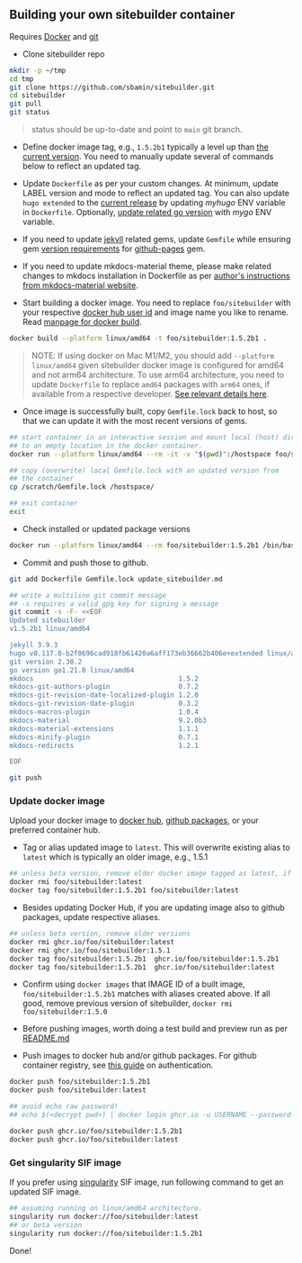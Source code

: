## Building your own sitebuilder container

Requires [Docker](https://www.docker.com) and [git](https://git-scm.com)

*   Clone sitebuilder repo

```sh
mkdir -p ~/tmp
cd tmp
git clone https://github.com/sbamin/sitebuilder.git
cd sitebuilder
git pull
git status
```

>status should be up-to-date and point to `main` git branch.

*   Define docker image tag, e.g., `1.5.2b1` typically a level up than [the current version](https://hub.docker.com/r/sbamin/sitebuilder/tags). You need to manually update several of commands below to reflect an updated tag.

*   Update `Dockerfile` as per your custom changes. At minimum, update LABEL version and mode to reflect an updated tag. You can also update `hugo extended` to the [current release](https://github.com/gohugoio/hugo/releases) by updating *myhugo* ENV variable in `Dockerfile`. Optionally, [update related go version](https://go.dev/dl) with *mygo* ENV variable.

*   If you need to update [jekyll](https://jekyllrb.com/) related gems, update `Gemfile` while ensuring gem [version requirements](https://pages.github.com/versions/) for [github-pages](https://github.com/github/pages-gem) gem.

*   If you need to update mkdocs-material theme, please make related changes to mkdocs installation in Dockerfile as per [author's instructions from mkdocs-material website](https://squidfunk.github.io/mkdocs-material/upgrade/).

*   Start building a docker image. You need to replace `foo/sitebuilder` with your respective [docker hub user id](https://hub.docker.com) and image name you like to rename. Read [manpage for docker build](https://docs.docker.com/engine/reference/commandline/build/).

```sh
docker build --platform linux/amd64 -t foo/sitebuilder:1.5.2b1 .
```

>NOTE: If using docker on Mac M1/M2, you should add `--platform linux/amd64` given sitebuilder docker image is configured for amd64 and not arm64 architecture. To use arm64 architecture, you need to update `Dockerfile` to replace `amd64` packages with `arm64` ones, if available from a respective developer. [See relevant details here](https://stackoverflow.com/a/68004485/1243763).

*   Once image is successfully built, copy `Gemfile.lock` back to host, so that we can update it with the most recent versions of gems.

```sh
## start container in an interactive session and mount local (host) directory
## to an empty location in the docker container.
docker run --platform linux/amd64 --rm -it -v "$(pwd)":/hostspace foo/sitebuilder:1.5.2b1 /bin/bash

## copy (overwrite) local Gemfile.lock with an updated version from 
## the container
cp /scratch/Gemfile.lock /hostspace/

## exit container
exit
```

*   Check installed or updated package versions

```sh
docker run --platform linux/amd64 --rm foo/sitebuilder:1.5.2b1 /bin/bash -c "jekyll --version && hugo version && git version && go version && pip list | grep mkdocs"
```

*   Commit and push those to github.

```sh
git add Dockerfile Gemfile.lock update_sitebuilder.md

## write a multiline git commit message
## -s requires a valid gpg key for signing a message
git commit -s -F- <<EOF
Updated sitebuilder
v1.5.2b1 linux/amd64

jekyll 3.9.3
hugo v0.117.0-b2f0696cad918fb61420a6aff173eb36662b406e+extended linux/amd64 BuildDate=2023-08-07T12:49:48Z VendorInfo=gohugoio
git version 2.30.2
go version go1.21.0 linux/amd64
mkdocs                                    1.5.2
mkdocs-git-authors-plugin                 0.7.2
mkdocs-git-revision-date-localized-plugin 1.2.0
mkdocs-git-revision-date-plugin           0.3.2
mkdocs-macros-plugin                      1.0.4
mkdocs-material                           9.2.0b3
mkdocs-material-extensions                1.1.1
mkdocs-minify-plugin                      0.7.1
mkdocs-redirects                          1.2.1

EOF

git push
```

### Update docker image

Upload your docker image to [docker hub](https://www.docker.com), [github packages](https://github.com/features/packages), or your preferred container hub.

*   Tag or alias updated image to `latest`. This will overwrite existing alias to `latest` which is typically an older image, e.g., 1.5.1

```sh
## unless beta version, remove older docker image tagged as latest, if any on local computer.
docker rmi foo/sitebuilder:latest
docker tag foo/sitebuilder:1.5.2b1 foo/sitebuilder:latest
```

*   Besides updating Docker Hub, if you are updating image also to github packages, update respective aliases.

```sh
## unless beta version, remove older versions
docker rmi ghcr.io/foo/sitebuilder:latest
docker rmi ghcr.io/foo/sitebuilder:1.5.1
docker tag foo/sitebuilder:1.5.2b1  ghcr.io/foo/sitebuilder:1.5.2b1
docker tag foo/sitebuilder:1.5.2b1  ghcr.io/foo/sitebuilder:latest
```

*   Confirm using `docker images` that IMAGE ID of a built image, `foo/sitebuilder:1.5.2b1` matches with aliases created above. If all good, remove previous version of sitebuilder, `docker rmi foo/sitebuilder:1.5.0`

*   Before pushing images, worth doing a test build and preview run as per [README.md](README.md)

*   Push images to docker hub and/or github packages. For github container registry, see [this guide](https://docs.github.com/en/packages/working-with-a-github-packages-registry/working-with-the-container-registry) on authentication.

```sh
docker push foo/sitebuilder:1.5.2b1
docker push foo/sitebuilder:latest

## avoid echo raw password!
## echo $(<decrypt pwd>) | docker login ghcr.io -u USERNAME --password-stdin

docker push ghcr.io/foo/sitebuilder:1.5.2b1
docker push ghcr.io/foo/sitebuilder:latest
```

### Get singularity SIF image

If you prefer using [singularity](https://docs.sylabs.io/guides/3.5/user-guide/singularity_and_docker.html) SIF image, run following command to get an updated SIF image.

```sh
## assuming running on linux/amd64 architecture.
singularity run docker://foo/sitebuilder:latest
## or beta version
singularity run docker://foo/sitebuilder:1.5.2b1
```

Done!
